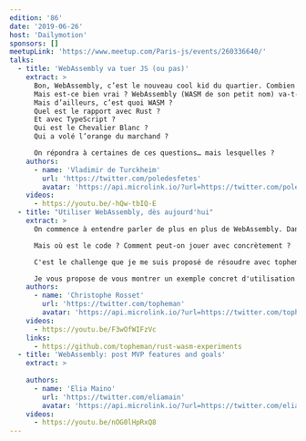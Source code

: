 ```yaml
---
edition: '86'
date: '2019-06-26'
host: 'Dailymotion'
sponsors: []
meetupLink: 'https://www.meetup.com/Paris-js/events/260336640/'
talks:
  - title: 'WebAssembly va tuer JS (ou pas)'
    extract: >
      Bon, WebAssembly, c’est le nouveau cool kid du quartier. Combien de fois on a entendu des collègues balancer un “nan mais bientôt avec WebAssembly on aura plus à subir JS”.
      Mais est-ce bien vrai ? WebAssembly (WASM de son petit nom) va-t-il mettre fin à plusieurs décennies de règne sans partage de JS sur les browsers ?
      Mais d’ailleurs, c’est quoi WASM ?
      Quel est le rapport avec Rust ?
      Et avec TypeScript ?
      Qui est le Chevalier Blanc ?
      Qui a volé l’orange du marchand ?

      On répondra à certaines de ces questions… mais lesquelles ?
    authors:
      - name: 'Vladimir de Turckheim'
        url: 'https://twitter.com/poledesfetes'
        avatar: 'https://api.microlink.io/?url=https://twitter.com/poledesfetes&embed=image.url'
    videos:
      - https://youtu.be/-hQw-tbIQ-E
  - title: "Utiliser WebAssembly, dès aujourd'hui"
    extract: >
      On commence à entendre parler de plus en plus de WebAssembly. Dans tous les talks, on nous présente des benchmarks, des diagrammes ... on nous explique la théorie ...  

      Mais où est le code ? Comment peut-on jouer avec concrètement ?  

      C'est le challenge que je me suis proposé de résoudre avec topheman/rust-wasm-experiments.  

      Je vous propose de vous montrer un exemple concret d'utilisation de WebAssembly avec Rust.
    authors:
      - name: 'Christophe Rosset'
        url: 'https://twitter.com/topheman'
        avatar: 'https://api.microlink.io/?url=https://twitter.com/topheman&embed=image.url'
    videos:
      - https://youtu.be/F3wOfWIFzVc
    links:
      - https://github.com/topheman/rust-wasm-experiments
  - title: 'WebAssembly: post MVP features and goals'
    extract: >
      
    authors:
      - name: 'Elia Maino'
        url: 'https://twitter.com/eliamain'
        avatar: 'https://api.microlink.io/?url=https://twitter.com/eliamain&embed=image.url'
    videos:
      - https://youtu.be/nOG0lHpRxQ8
---
```

